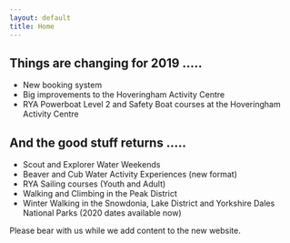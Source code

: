 ```yaml
---
layout: default
title: Home
---
```


## Things are changing for 2019 .....
* New booking system
* Big improvements to the Hoveringham Activity Centre
* RYA Powerboat Level 2 and Safety Boat courses at the Hoveringham Activity Centre

## And the good stuff returns .....
* Scout and Explorer Water Weekends
* Beaver and Cub Water Activity Experiences (new format)
* RYA Sailing courses (Youth and Adult)
* Walking and Climbing in the Peak District
* Winter Walking in the Snowdonia, Lake District and Yorkshire Dales National Parks (2020 dates available now)

Please bear with us while we add content to the new website.

